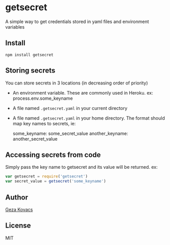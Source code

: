 # getsecret

A simple way to get credentials stored in yaml files and environment variables

## Install

    npm install getsecret

## Storing secrets

You can store secrets in 3 locations (in decreasing order of priority)

* An environment variable. These are commonly used in Heroku. ex: process.env.some_keyname

* A file named `.getsecret.yaml` in your current directory

* A file named `.getsecret.yaml` in your home directory. The format should map key names to secrets, ie:

    some_keyname: some_secret_value
    another_keyname: another_secret_value

## Accessing secrets from code

Simply pass the key name to getsecret and its value will be returned. ex:

```javascript
var getsecret = require('getsecret')
var secret_value = getsecret('some_keyname')
```

## Author

[Geza Kovacs](http://github.com/gkovacs)

## License

MIT
